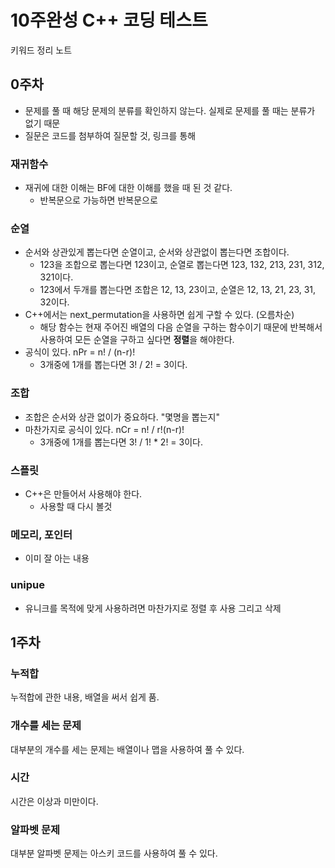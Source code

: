 # 10주완성 C++ 코딩 테스트

키워드 정리 노트

## 0주차

- 문제를 풀 때 해당 문제의 분류를 확인하지 않는다. 실제로 문제를 풀 때는 분류가 없기 때문
- 질문은 코드를 첨부하여 질문할 것, 링크를 통해

### 재귀함수

- 재귀에 대한 이해는 BF에 대한 이해를 했을 때 된 것 같다.
  - 반복문으로 가능하면 반복문으로

### 순열

- 순서와 상관있게 뽑는다면 순열이고, 순서와 상관없이 뽑는다면 조합이다.
  - 123을 조합으로 뽑는다면 123이고, 순열로 뽑는다면 123, 132, 213, 231, 312, 321이다.
  - 123에서 두개를 뽑는다면 조합은 12, 13, 23이고, 순열은 12, 13, 21, 23, 31, 32이다.
- C++에서는 next_permutation을 사용하면 쉽게 구할 수 있다. (오름차순)
  - 해당 함수는 현재 주어진 배열의 다음 순열을 구하는 함수이기 때문에 반복해서 사용하여 모든 순열을 구하고 싶다면 **정렬**을 해야한다.
- 공식이 있다. nPr = n! / (n-r)!
  - 3개중에 1개를 뽑는다면 3! / 2! = 3이다.

### 조합

- 조합은 순서와 상관 없이가 중요하다. "몇명을 뽑는지"
- 마찬가지로 공식이 있다. nCr = n! / r!(n-r)!
  - 3개중에 1개를 뽑는다면 3! / 1! * 2! = 3이다.

### 스플릿

- C++은 만들어서 사용해야 한다.
  - 사용할 때 다시 볼것

### 메모리, 포인터

- 이미 잘 아는 내용

### unipue

- 유니크를 목적에 맞게 사용하려면 마찬가지로 정렬 후 사용 그리고 삭제

## 1주차

### 누적합

누적합에 관한 내용, 배열을 써서 쉽게 품.

### 개수를 세는 문제

대부분의 개수를 세는 문제는 배열이나 맵을 사용하여 풀 수 있다.

### 시간

시간은 이상과 미만이다.

### 알파벳 문제

대부분 알파벳 문제는 아스키 코드를 사용하여 풀 수 있다.